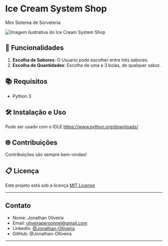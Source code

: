 # Ice Cream System Shop
Mini Sistema de Sorveteria

![Imagem ilustrativa do Ice Cream System Shop](https://polosulsc.com.br/wp-content/webp-express/webp-images/uploads/2018/08/Expositor-de-sorvetes-para-abrir-uma-sorveteria-1.jpg.webp) 

## 🚀 Funcionalidades

1. **Escolha de Sabores**: O Usuario pode escolher entre três sabores.
2. **Escolha de Quantidades**: Escolha de uma a 3 bolas, de qualquer sabor.


## 📚 Requisitos

- Python 3

## 🛠 Instalação e Uso
Pode ser usado com o IDLE https://www.python.org/downloads/


## 🌐 Contribuições

Contribuições são sempre bem-vindas!

## 📋 Licença

Este projeto está sob a licença [MIT License](https://github.com/Jonathan-Olliveira/Ice-Cream-System-Shop)

---

## Contato

- Nome: Jonathan Oliveira
- Email: oliveirapersonnel@gmail.com
- LinkedIn: [@Jonathan-Olliveira](https://www.linkedin.com/in/jonathan-olliveira?utm_source=share&utm_campaign=share_via&utm_content=profile&utm_medium=ios_app)
- GitHub: @Jonathan-Olliveira

---
